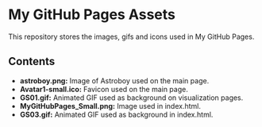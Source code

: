 # My GitHub Pages Assets

This repository stores the images, gifs and icons used in My GitHub Pages.

## Contents

- **astroboy.png:** Image of Astroboy used on the main page.
- **Avatar1-small.ico:** Favicon used on the main page.
- **GS01.gif:** Animated GIF used as background on visualization pages.
- **MyGitHubPages_Small.png:** Image used in index.html.
- **GS03.gif:** Animated GIF used as background in index.html.
